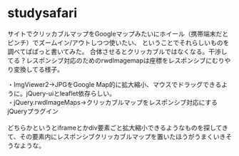 # studysafari

サイトでクリッカブルマップをGoogleマップみたいにホイール（携帯端末だとピンチ）でズームイン/アウトしつつ使いたい、
ということでそれらしいものを調べてぱぱっと書いてみた。
合体させるとクリッカブルではなくなる。干渉してる？レスポンシブ対応のためのrwdImagemapは座標をレスポンシブにむりやり変換してる様子。

・ImgViewer2→JPGをGoogle Map的に拡大縮小、マウスでドラッグできるように。jQuery-uiとleaflet依存らしい。<br>
・jQuery.rwdImageMaps→クリッカブルマップをレスポンシブ対応にするjQueryプラグイン<br>
<br>
どちらかというとiframeとかdiv要素ごと拡大縮小できるようなものを探してきて、その要素内にレスポンシブクリッカブルマップを置いたほうがうまくいきそうなような。

